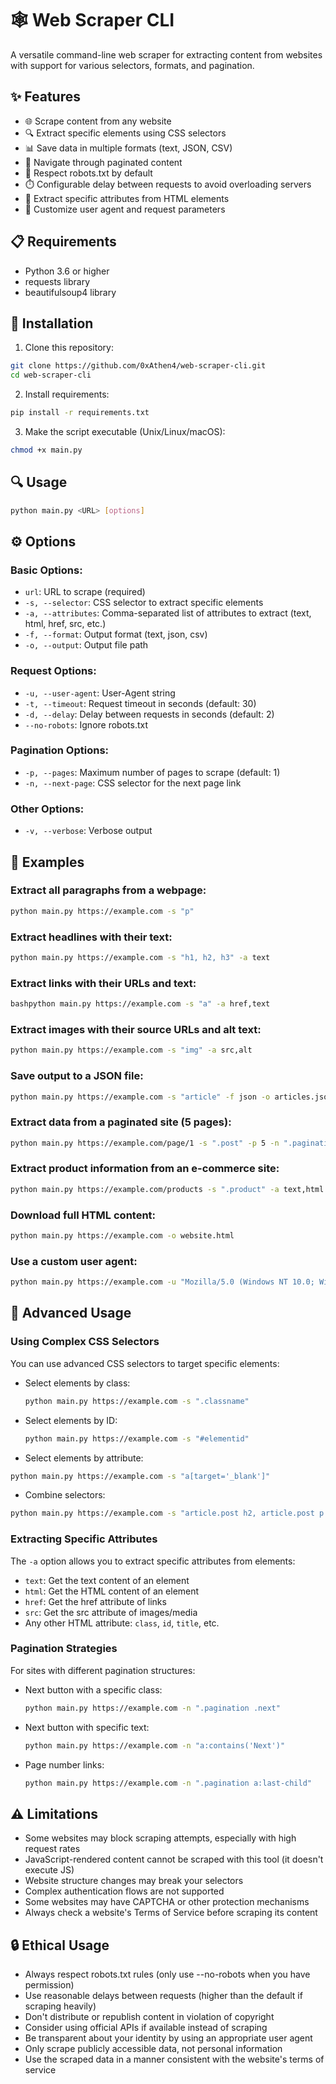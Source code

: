 # 🕸️ Web Scraper CLI

A versatile command-line web scraper for extracting content from websites with support for various selectors, formats, and pagination.

## ✨ Features

- 🌐 Scrape content from any website
- 🔍 Extract specific elements using CSS selectors
- 📊 Save data in multiple formats (text, JSON, CSV)
- 📃 Navigate through paginated content
- 🤖 Respect robots.txt by default
- ⏱️ Configurable delay between requests to avoid overloading servers
- 🧩 Extract specific attributes from HTML elements
- 🔄 Customize user agent and request parameters

## 📋 Requirements

- Python 3.6 or higher
- requests library
- beautifulsoup4 library

## 🚀 Installation

1. Clone this repository:
```bash
git clone https://github.com/0xAthen4/web-scraper-cli.git
cd web-scraper-cli
```

2. Install requirements:
```bash
pip install -r requirements.txt
```

3. Make the script executable (Unix/Linux/macOS):
```bash
chmod +x main.py
```

## 🔍 Usage

```bash
python main.py <URL> [options]
```

## ⚙️ Options

### Basic Options:
- `url`: URL to scrape (required)
- `-s, --selector`: CSS selector to extract specific elements
- `-a, --attributes`: Comma-separated list of attributes to extract (text, html, href, src, etc.)
- `-f, --format`: Output format (text, json, csv)
- `-o, --output`: Output file path

### Request Options:
- `-u, --user-agent`: User-Agent string
- `-t, --timeout`: Request timeout in seconds (default: 30)
- `-d, --delay`: Delay between requests in seconds (default: 2)
- `--no-robots`: Ignore robots.txt

### Pagination Options:
- `-p, --pages`: Maximum number of pages to scrape (default: 1)
- `-n, --next-page`: CSS selector for the next page link

### Other Options:
- `-v, --verbose`: Verbose output

## 📝 Examples

### Extract all paragraphs from a webpage:
```bash
python main.py https://example.com -s "p"
```

### Extract headlines with their text:
```bash
python main.py https://example.com -s "h1, h2, h3" -a text
```

### Extract links with their URLs and text:
```bash
bashpython main.py https://example.com -s "a" -a href,text
```

### Extract images with their source URLs and alt text:
```bash
python main.py https://example.com -s "img" -a src,alt
```

### Save output to a JSON file:
```bash
python main.py https://example.com -s "article" -f json -o articles.json
```

### Extract data from a paginated site (5 pages):
```bash
python main.py https://example.com/page/1 -s ".post" -p 5 -n ".pagination a.next"
```

### Extract product information from an e-commerce site:
```bash
python main.py https://example.com/products -s ".product" -a text,html -f csv -o products.csv
```

### Download full HTML content:
```bash
python main.py https://example.com -o website.html
```

### Use a custom user agent:
```bash
python main.py https://example.com -u "Mozilla/5.0 (Windows NT 10.0; Win64; x64) AppleWebKit/537.36"
```

## 🧩 Advanced Usage

### Using Complex CSS Selectors

You can use advanced CSS selectors to target specific elements:

- Select elements by class:
  ```bash
  python main.py https://example.com -s ".classname"
  ```
  
- Select elements by ID:
  ```bash
  python main.py https://example.com -s "#elementid"
  ```
  
-  Select elements by attribute:
  ```bash
  python main.py https://example.com -s "a[target='_blank']"
  ```
  
-  Combine selectors:
  ```bash
  python main.py https://example.com -s "article.post h2, article.post p:first-child"
  ```
  
### Extracting Specific Attributes
The `-a` option allows you to extract specific attributes from elements:

- `text`: Get the text content of an element
- `html`: Get the HTML content of an element
- `href`: Get the href attribute of links
- `src`: Get the src attribute of images/media
- Any other HTML attribute: `class`, `id`, `title`, etc.

### Pagination Strategies
For sites with different pagination structures:

- Next button with a specific class:
  ```bash
  python main.py https://example.com -n ".pagination .next"
  ```

- Next button with specific text:
  ```bash
  python main.py https://example.com -n "a:contains('Next')"
  ```

- Page number links:
  ```bash
  python main.py https://example.com -n ".pagination a:last-child"
  ```

## ⚠️ Limitations

- Some websites may block scraping attempts, especially with high request rates
- JavaScript-rendered content cannot be scraped with this tool (it doesn't execute JS)
- Website structure changes may break your selectors
- Complex authentication flows are not supported
- Some websites may have CAPTCHA or other protection mechanisms
- Always check a website's Terms of Service before scraping its content

## 🔒 Ethical Usage

- Always respect robots.txt rules (only use --no-robots when you have permission)
- Use reasonable delays between requests (higher than the default if scraping heavily)
- Don't distribute or republish content in violation of copyright
- Consider using official APIs if available instead of scraping
- Be transparent about your identity by using an appropriate user agent
- Only scrape publicly accessible data, not personal information
- Use the scraped data in a manner consistent with the website's terms of service
